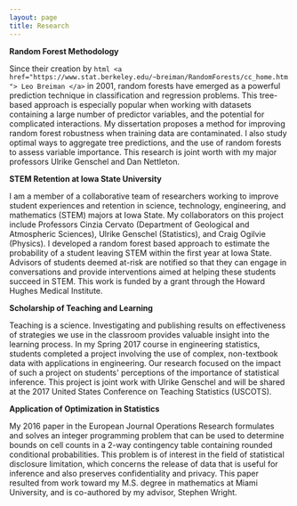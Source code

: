 ```yaml
---
layout: page
title: Research
---
```


**Random Forest Methodology**

Since their creation by ```html <a href="https://www.stat.berkeley.edu/~breiman/RandomForests/cc_home.htm"> Leo Breiman </a>``` in 2001, random forests have emerged as a powerful prediction technique in classification and regression problems. This tree-based approach is especially popular when working with datasets containing a large number of predictor variables, and the potential for complicated interactions. My dissertation proposes a method for improving random forest robustness when training data are contaminated. I also study optimal ways to aggregate tree predictions, and the use of random forests to assess variable importance. This research is joint worth with my major professors Ulrike Genschel and Dan Nettleton.

**STEM Retention at Iowa State University**

I am a member of a collaborative team of researchers working to improve student experiences and retention in science, technology, engineering, and mathematics (STEM) majors at Iowa State. My collaborators on this project include Professors Cinzia Cervato (Department of Geological and Atmospheric Sciences), Ulrike Genschel (Statistics), and Craig Ogilvie (Physics). I  developed a random forest based approach to estimate the probability of a student leaving STEM within the first year at Iowa State. Advisors of students deemed at-risk are notified so that they can engage in conversations and provide interventions aimed at helping these students succeed in STEM. This work is funded by a grant through the Howard Hughes Medical Institute.

**Scholarship of Teaching and Learning**

Teaching is a science. Investigating and publishing results on effectiveness of strategies we use in the classroom provides valuable insight into the learning process. In my Spring 2017 course in engineering statistics, students completed a project involving the use of complex, non-textbook data with applications in engineering. Our research focused on the impact of such a project on students' perceptions of the importance of statistical inference. This project is joint work with Ulrike Genschel and will be shared at the 2017 United States Conference on Teaching Statistics (USCOTS).

**Application of Optimization in Statistics**

My 2016 paper in the European Journal Operations Research formulates and solves an integer programming problem that can be used to determine bounds on cell counts in a 2-way contingency table containing rounded conditional probabilities. This problem is of interest in the field of statistical disclosure limitation, which concerns the release of data that is useful for inference and also preserves confidentiality and privacy. This paper resulted from work toward my M.S. degree in mathematics at Miami University, and is co-authored by my advisor, Stephen Wright. 
